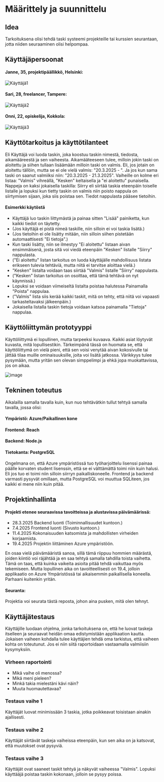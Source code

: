 # Määrittely ja suunnittelu

## Idea

Tarkoituksena olisi tehdä taski systeemi projekteille tai kurssien seurantaan, jotta niiden seuraaminen olisi helpompaa.

## Käyttäjäpersoonat

#### Janne, 35, projektipäällikkö, Helsinki: 
![Käyttäjä1](https://github.com/user-attachments/assets/73caac04-1b05-4f89-8743-7142345b9a6c)

#### Sari, 28, freelancer, Tampere: 
![Käyttäjä2](https://github.com/user-attachments/assets/17465d56-069c-4a23-b717-9b45c77fc9de)

#### Onni, 22, opiskelija, Kokkola: 
![Käyttäjä3](https://github.com/user-attachments/assets/c22d4255-8fa8-4fb4-87a6-1c863050bb76)

## Käyttötarkoitus ja käyttötilanteet

Eli Käyttäjä voi luoda taskin, joka koostuu taskin nimestä, tiedosta, aikamääreestä ja sen vaiheesta.
Aikamääteeseen tulee, milloin jokin taski on aloitettu ja siihen tullaan lisäämään milloin taski on valmis.
Eli, jos jotain on aloitettu tällöin, mutta se ei ole vielä valmis: "20.3.2025 - ".
Ja jos kun sama taski on saanut valmiiksi niin: "20.3.2025 - 21.3.2025".
Vaiheille on kolme eri listaa: "Valmis" vihreällä, "Kesken" keltaisella ja "ei aloitettu" punaisella.
Nappeja on kaksi jokaisella taskilla: Siirry eli siirtää taskia eteenpäin toiselle listalle ja lopuksi kun tietty taskin on valmis niin poisto nappula on siirtymisen sijaan, joka siis poistaa sen. Tiedot nappulasta pääsee tietoihin.

#### Esimerkki käytöstä
- Käyttäjä luo taskin liittymästä ja painaa sitten "Lisää" painiketta, kun kaikki tiedot on täytetty.
- (Jos käyttäjä ei pistä nimeä taskille, niin silloin ei voi taskia lisätä.)
- (Jos tietoihin ei ole lisätty mitään, niin silloin siihen pistetään automaattisesti "Ei tietoja".)
- Kun taski lisätty, niin se ilmestyy "Ei aloitettu" listaan aivan ensimmäisenä, josta sitä voi viedä eteenpäin "Kesken" listalle "Siirry" nappulasta.
- ("Ei aloitettu" listan tarkoitus on luoda käyttäjälle mahdollisuus listata erikseen tulevia tehtäviä, mutta niitä ei tarvitse aloittaa vielä.)
- "Kesken" listalta voidaan taas siirtää "Valmis" listalle "Siirry" nappulasta.
- ("Kesken" listan tarkoitus on osoittaa, että tämä tehtävä on nyt käynnissä.)
- Lopuksi se voidaan viimeiseltä listalta poistaa halutessa Painamalla "Poista" nappulaa.
- ("Valmis" lista siis kerää kaikki taskit, mitä on tehty, että niitä voi vapaasti tarkasteltavaksi jälkeenpäin.)
- Jokaisella listalla taskin tietoja voidaan katsoa painamalla "Tietoja" nappulaa.

## Käyttöliittymän prototyyppi

Käyttöliittymä ei lopullinen, mutta tarpeeksi kuvaava. Kaikki asiat löytyvät kuvasta, mitä lopullisestikin.
Tärkeimpänä tässä on huomata se, että käyttöliittymä on vielä pieni, että sen voisi venytää aivan kokosivulle tai jättää tilaa muille ominaisuuksille, joita voi lisätä jatkossa. Värikkyys tulee pysymään, mutta yritän sen olevan simppelimpi ja ehkä jopa muokattavissa, jos on aikaa.

![image](https://github.com/user-attachments/assets/1c3fe091-609b-4a5c-9c60-5e1158dc2c8d)

## Tekninen toteutus

Aikalailla samalla tavalla kuin, kun nuo tehtävätkin tullut tehtyä samalla tavalla, jossa olisi:
#### Ympäristö: Azure/Paikallinen kone
#### Frontend: Reach
#### Backend: Node.js
#### Tietokanta: PostgreSQL

Ongelmana on, että Azure ympäristössä tuo työharjoittelu lisenssi painaa päälle korvaten student lisenssin, että se ei välttämättä toimi niin kuin halusi.
Eli jos tuo ei toimi niin silloin siirryn paikalliskoneelle. Frontend ja backend varmasti pysyvät omillaan, mutta PostgreSQL voi muuttua SQLiteen, jos kaikki ei mene niin kuin pitää.

## Projektinhallinta

#### Projekti etenee seuraavissa tavoitteissa ja alustavissa päivämäärissä:
- 28.3.2025 Backend luonti (Toiminnallisuudet kuntoon.)
- 7.4.2025 Frontend luonti (Sivusto kuntoon.)
- 11.4.2025 Kokonaisuuden katsomista ja mahdollisten virheiden korjaamista.
- 19.4.2025 Projektin liittäminen Azure ympäristöön.

En osaa vielä päivämääristä sanoa, sillä tämä riippuu hommien määrästä, joiden kiintiö voi räjähtää ja en saa tehtyä samalla tahdilla toista vaihetta.
Tämä on taas, että kuinka vaikeita asioita pitää tehdä vaikuttaa myös tekemiseen. Mutta lopullinen aika on tavoitteellisesti on 19.4, jolloin applikaatio on Azure Ympäristössä tai aikaisemmin paikallisella koneella. Parhaani kuitenkin yritän.

#### Seuranta:

Projektia voi seurata tästä reposta, johon aina pusken, mitä olen tehnyt.

## Käyttäjätestaus

Käyttäjille luodaan ohjelma, jonka tarkoituksena on, että he luovat taskeja itselleen ja seuraavat heidän omaa edistymistään applikaation kautta.
Jokaisen vaiheen kohdalla tulee käyttäjien tehdä oma tarkistus, että vaiheen kohta on toteutunut. Jos ei niin siitä raportoidaan vastaamalla valmiisiin kysymyksiin.

### Virheen raportointi
- Mikä vaihe oli menossa?
- Mikä meni pieleen?
- Minkä takia mielestäni kävi näin?
- Muuta huomautettavaa?

### Testaus vaihe 1

Käyttäjät luovat minimissään 3 taskia, jotka poikkeavat toisistaan ainakin ajallisesti.

### Testaus vaihe 2

Käyttäjät siirtävät taskeja vaiheissa eteenpäin, kun sen aika on ja katsovat, että muutokset ovat pysyviä.

### Testaus vaihe 3

Käyttäjät ovat saaneet taskit tehtyä ja näkyvät vaiheessa "Valmis". Lopuksi käyttääjä poistaa taskin kokonaan, jolloin se pysyy poissa.
